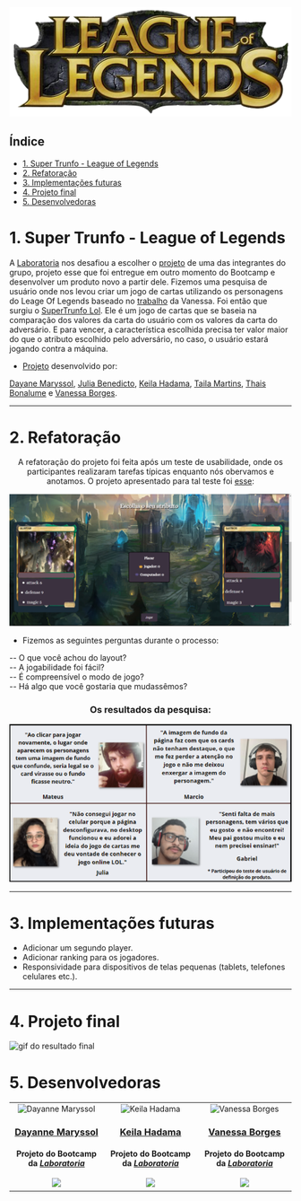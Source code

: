 <div align="center">

![titulo e imagem da capa](./src/images/logo.png)

</div>

## Índice

- [1. Super Trunfo - League of Legends](#-super-trunfo---league-of-legends)
- [2. Refatoração](#-refatoração)
- [3. Implementações futuras](#-implementações-futuras)
- [4. Projeto final](#projeto-final)
- [5. Desenvolvedoras](#desenvolvedoras)

# 1. Super Trunfo - League of Legends

A [Laboratoria](https://www.laboratoria.la/br) nos desafiou a escolher o [projeto](https://github.com/Laboratoria/SAP007-data-lovers) de uma das integrantes do grupo, projeto esse que foi entregue em outro momento do Bootcamp e desenvolver um produto novo a partir dele. Fizemos uma pesquisa de usuário onde nos levou criar um jogo de cartas utilizando os personagens do Leage Of Legends baseado no [trabalho](https://vanessavb92.github.io/SAP007-data-lovers/src/) da Vanessa.
Foi então que surgiu o [SuperTrunfo Lol](https://juliabb.github.io/super-trunfo-lol/). Ele é um jogo de cartas que se baseia na comparação dos valores da carta do usuário com os valores da carta do adversário. E para vencer, a característica escolhida precisa ter valor maior do que o atributo escolhido pelo adversário, no caso, o usuário estará jogando contra a máquina.<br>

* [Projeto](https://github.com/juliabb/super-trunfo-lol) desenvolvido por:

[Dayane Maryssol](https://www.linkedin.com/in/dayannemaryssol/), [Julia Benedicto](https://www.linkedin.com/in/julia-cruz-7aa339183/), [Keila Hadama](https://www.linkedin.com/in/keila-hadama/), [Taila Martins](https://www.linkedin.com/in/taila-martins/), [Thais Bonalume](https://www.linkedin.com/in/thais-moreira-jesus-bonalume/) e [Vanessa Borges](https://www.linkedin.com/in/vanessa-borges-a05b4636/).

---
# 2. Refatoração

<div align="center">
  
A refatoração do projeto foi feita após um teste de usabilidade, onde os participantes realizaram tarefas típicas enquanto nós obervamos e anotamos. O projeto apresentado para tal teste foi [esse](https://juliabb.github.io/super-trunfo-lol/):<br>

![imagem do projeto anterior](./src/images/projeto-antigo-layout.png)

</div>

- Fizemos as seguintes perguntas durante o processo:

-- O que você achou do layout?<br>
-- A jogabilidade foi fácil?<br>
-- É compreensível o modo de jogo?<br>
-- Há algo que você gostaria que mudassêmos?<br>

<div align="center">
  
### Os resultados da pesquisa:

![teste de usabilidade](./src/images/usabilidade-readme.png)

</div>
 
---
 # 3. Implementações futuras

- Adicionar um segundo player.
- Adicionar ranking para os jogadores.
- Responsividade para dispositivos de telas pequenas (tablets, telefones celulares etc.).

---
# 4. Projeto final

![gif do resultado final](./src/images/gif.video.projeto.gif)

# 5. Desenvolvedoras

<table>
<td>
  <div align= "center">
    <img alt="Dayanne Maryssol" height="150" src="https://avatars.githubusercontent.com/u/92697749?v=4"> 
  </div>
  <h3 align="center"><a href="https://github.com/Maryssun">Dayanne Maryssol</a></h3>
  <h4 align="center">Projeto do Bootcamp da <em><a href="https://hub.laboratoria.la/br">Laboratoria</a></em></h4>
  <div align="center">
     <a href="https://www.linkedin.com/in/dayannemaryssol/" target="_blank"><img src="https://img.shields.io/badge/-LinkedIn-%230077B5?style=for-the-badge&logo=linkedin&logoColor=white"></a>
  </div>
  </div>
</td>

<td>
  <div align= "center">
    <img alt="Keila Hadama" height="150" src="https://avatars.githubusercontent.com/u/88164568?v=4"> 
  </div>
  <h3 align="center"><a href="https://github.com/hadamakei">Keila Hadama</a></h3>
  <h4 align="center">Projeto do Bootcamp da <em><a href="https://hub.laboratoria.la/br">Laboratoria</a></em></h4>
  <div align="center">
    <a href="https://www.linkedin.com/in/keila-hadama/" target="_blank"><img src="https://img.shields.io/badge/-LinkedIn-%230077B5?style=for-the-badge&logo=linkedin&logoColor=white"></a>
  </div>
</td>

<td>
    <div align= "center">
    <img alt="Vanessa Borges" height="150" src="https://avatars.githubusercontent.com/u/89863244?v=4"> 
  </div>
  <h3 align="center"><a href="https://github.com/vanessavb92">Vanessa Borges</a></h3>
  <h4 align="center">Projeto do Bootcamp da <em><a href="https://hub.laboratoria.la/br">Laboratoria</a></em></h4>
  <div align="center">
    <a href="https://www.linkedin.com/in/vanessa-borges-a05b4636/" target="_blank"><img src="https://img.shields.io/badge/-LinkedIn-%230077B5?style=for-the-badge&logo=linkedin&logoColor=white"></a>
  </div>
   
</td>

</table>
